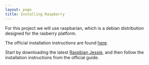 ```yaml
---
layout: page
title: Installing Raspberry
---
```


For this project we will use raspbarian, which is a debian distribution designed for the rasberry platform.

The official installation instructions are found [here](https://www.raspberrypi.org/documentation/installation/installing-images/). 

Start by downloading the latest [Raspbian Jessie](https://downloads.raspberrypi.org/raspbian_latest), and then follow the installation instructions from the official guide.


